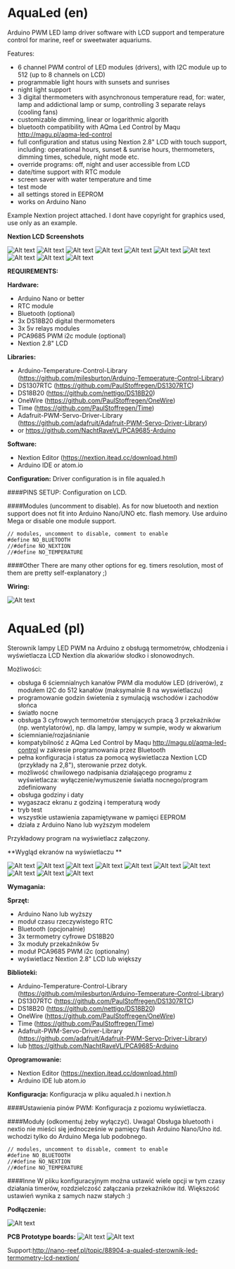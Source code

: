 # AquaLed (en)

Arduino PWM LED lamp driver software with LCD support and temperature control for marine, reef or sweetwater aquariums.

Features:
- 6 channel PWM control of LED modules (drivers), with I2C module up to 512 (up to 8 channels on LCD)
- programmable light hours with sunsets and sunrises
- night light support
- 3 digital thermometers with asynchronous temperature read, for: water, lamp and addictional lamp or sump, controlling 3 separate  relays (cooling fans)
- customizable dimming, linear or logarithmic algorith
- bluetooth compatibility with AQma Led Control by Maqu http://magu.pl/aqma-led-control
- full configuration and status using Nextion 2.8" LCD with touch support, including: operational hours, sunset & sunrise hours, thermometers, dimming times, schedule, night mode etc.
- override programs: off, night and user accessible from LCD
- date/time support with RTC module
- screen saver with water temperature and time
- test mode
- all settings stored in EEPROM
- works on Arduino Nano

Example Nextion project attached. I dont have copyright for graphics used, use only as an example.

**Nextion LCD Screenshots**
 
![Alt text](http://pifpaf.pl/ftp/aqualed/ssen/0.jpg??? "AquaLed")
![Alt text](http://pifpaf.pl/ftp/aqualed/ssen/1.jpg??? "AquaLed")
![Alt text](http://pifpaf.pl/ftp/aqualed/ssen/2.jpg??? "AquaLed")
![Alt text](http://pifpaf.pl/ftp/aqualed/ssen/9.jpg??? "AquaLed")
![Alt text](http://pifpaf.pl/ftp/aqualed/ssen/3.jpg??? "AquaLed")
![Alt text](http://pifpaf.pl/ftp/aqualed/ssen/4.jpg??? "AquaLed")
![Alt text](http://pifpaf.pl/ftp/aqualed/ssen/5.jpg??? "AquaLed")
![Alt text](http://pifpaf.pl/ftp/aqualed/ssen/6.jpg??? "AquaLed")
![Alt text](http://pifpaf.pl/ftp/aqualed/ssen/7.jpg??? "AquaLed")
![Alt text](http://pifpaf.pl/ftp/aqualed/ssen/8.jpg??? "AquaLed")

**REQUIREMENTS:**

**Hardware:**
- Arduino Nano or better
- RTC module 
- Bluetooth (optional)
- 3x DS18B20 digital thermometers
- 3x 5v relays modules
- PCA9685 PWM i2c module (optional)
- Nextion 2.8" LCD

**Libraries:**
- Arduino-Temperature-Control-Library (https://github.com/milesburton/Arduino-Temperature-Control-Library) 
- DS1307RTC (https://github.com/PaulStoffregen/DS1307RTC)
- DS18B20 (https://github.com/nettigo/DS18B20)
- OneWire (https://github.com/PaulStoffregen/OneWire)
- Time (https://github.com/PaulStoffregen/Time)
- Adafruit-PWM-Servo-Driver-Library (https://github.com/adafruit/Adafruit-PWM-Servo-Driver-Library)
- or https://github.com/NachtRaveVL/PCA9685-Arduino

**Software:**
- Nextion Editor (https://nextion.itead.cc/download.html)
- Arduino IDE or atom.io

**Configuration:**
Driver configuration is in file aqualed.h

####PINS SETUP:
Configuration on LCD.


####Modules (uncomment to disable). As for now bluetooth and nextion support does not fit into Arduino Nano/UNO etc. flash memory. Use arduino Mega or disable one module support.
```
// modules, uncomment to disable, comment to enable
#define NO_BLUETOOTH
//#define NO_NEXTION
//#define NO_TEMPERATURE
```
####Other
There are many other options for eg. timers resolution, most of them are pretty self-explanatory ;)

**Wiring:**

![Alt text](http://pifpaf.pl/ftp/aqualed/ss/wiring.jpg? "AquaLed wiring")



# AquaLed (pl)

Sterownik lampy LED PWM na Arduino z obsługą termometrów, chłodzenia i wyświetlacza LCD Nextion dla akwariów słodko i słonowodnych.

Możliwości:
- obsługa 6 ściemnialnych kanałów PWM dla modułów LED (driverów), z modułem I2C do 512 kanałów (maksymalnie 8 na wyswietlaczu)
- programowanie godzin świetenia z symulacją wschodów i zachodów słońca
- światło nocne
- obsługa 3 cyfrowych termometrów sterujących pracą 3 przekaźników (np. wentylatorów), np. dla lampy, lampy w sumpie, wody w akwarium
- ściemnianie/rozjaśnianie
- kompatybilność z AQma Led Control by Maqu http://magu.pl/aqma-led-control w zakresie programowania przez Bluetooth
- pełna konfiguracja i status za pomocą wyświetlacza Nextion LCD (przykłady na 2,8"), sterowanie przez dotyk.
- możliwość chwilowego nadpisania działającego programu z wyświetlacza: wyłączenie/wymuszenie światła nocnego/program zdefiniowany
- obsługa godziny i daty
- wygaszacz ekranu z godziną i temperaturą wody
- tryb test
- wszystkie ustawienia zapamiętywane w pamięci EEPROM
- działa z Arduino Nano lub wyższym modelem

Przykładowy program na wyświetlacz załączony.

**Wygląd ekranów na wyświetlaczu **

![Alt text](http://pifpaf.pl/ftp/aqualed/sspl/0.jpg?? "AquaLed")
![Alt text](http://pifpaf.pl/ftp/aqualed/sspl/1.jpg?> "AquaLed")
![Alt text](http://pifpaf.pl/ftp/aqualed/sspl/2.jpg?? "AquaLed")
![Alt text](http://pifpaf.pl/ftp/aqualed/sspl/9.jpg?? "AquaLed")
![Alt text](http://pifpaf.pl/ftp/aqualed/sspl/3.jpg?? "AquaLed")
![Alt text](http://pifpaf.pl/ftp/aqualed/sspl/4.jpg?? "AquaLed")
![Alt text](http://pifpaf.pl/ftp/aqualed/sspl/5.jpg?? "AquaLed")
![Alt text](http://pifpaf.pl/ftp/aqualed/sspl/6.jpg?? "AquaLed")
![Alt text](http://pifpaf.pl/ftp/aqualed/sspl/7.jpg?? "AquaLed")
![Alt text](http://pifpaf.pl/ftp/aqualed/sspl/8.jpg?? "AquaLed")

**Wymagania:**

**Sprzęt:**
- Arduino Nano lub wyższy
- moduł czasu rzeczywistego RTC
- Bluetooth (opcjonalnie)
- 3x termometry cyfrowe DS18B20
- 3x moduły przekaźników 5v
- moduł PCA9685 PWM i2c  (optionalny)
- wyświetlacz Nextion 2.8" LCD lub większy

**Biblioteki:**
- Arduino-Temperature-Control-Library (https://github.com/milesburton/Arduino-Temperature-Control-Library)
- DS1307RTC (https://github.com/PaulStoffregen/DS1307RTC)
- DS18B20 (https://github.com/nettigo/DS18B20)
- OneWire (https://github.com/PaulStoffregen/OneWire)
- Time (https://github.com/PaulStoffregen/Time)
- Adafruit-PWM-Servo-Driver-Library (https://github.com/adafruit/Adafruit-PWM-Servo-Driver-Library)
- lub https://github.com/NachtRaveVL/PCA9685-Arduino

**Oprogramowanie:**
- Nextion Editor (https://nextion.itead.cc/download.html)
- Arduino IDE lub atom.io

**Konfiguracja:**
Konfiguracja w pliku aqualed.h i nextion.h

####Ustawienia pinów PWM:
Konfiguracja z poziomu wyświetlacza.

####Moduły (odkomentuj żeby wyłączyć). Uwaga! Obsługa bluetooth i nextio nie mieści się jednocześnie w pamięcy flash Arduino Nano/Uno itd. wchodzi tylko do Arduino Mega lub podobnego.
```
// modules, uncomment to disable, comment to enable
#define NO_BLUETOOTH
//#define NO_NEXTION
//#define NO_TEMPERATURE
```
####Inne
W pliku konfiguracyjnym można ustawić wiele opcji w tym czasy działania timerów, rozdzielczość załączania przekaźników itd. Większość ustawień wynika z samych nazw stałych :)

**Podłączenie:**

![Alt text](http://pifpaf.pl/ftp/aqualed/ss/wiring.jpg? "AquaLed wiring")



**PCB Prototype boards:**
![Alt text](http://pifpaf.pl/ftp/aqualed/pcb/pcb-logic.png? "AquaLed Logic PCB")
![Alt text](http://pifpaf.pl/ftp/aqualed/pcb/pcb-drivers.png?? "AquaLed DRIVERS PCB")

Support:http://nano-reef.pl/topic/88904-a-qualed-sterownik-led-termometry-lcd-nextion/
